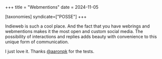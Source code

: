 +++
title = "Webmentions"
date = 2024-11-05

[taxonomies]
syndicate=["POSSE"]
+++

Indieweb is such a cool place. And the fact that you have webrings and 
webmentions makes it the most open and custom social media. The possibility of interactions and replies adds beauty with convenience to this unique form of communication.

I just love it. Thanks [@aaronpk](https://aaronparecki.com/2018/06/30/11/your-first-webmention) for the tests.
